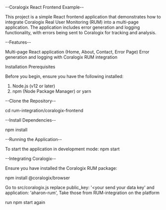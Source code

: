 --Coralogix React Frontend Example--

This project is a simple React frontend application that demonstrates how to integrate Coralogix Real User Monitoring (RUM) into a multi-page application. The application includes error generation and logging functionality, with errors being sent to Coralogix for tracking and analysis.

--Features--

Multi-page React application (Home, About, Contact, Error Page)
Error generation and logging with Coralogix RUM integration

Installation Prerequisites


Before you begin, ensure you have the following installed:
1. Node.js (v12 or later)
2. npm (Node Package Manager) or yarn

--Clone the Repository--


cd rum-integration/coralogix-frontend

--Install Dependencies--


npm install

--Running the Application--


To start the application in development mode:
npm start

--Integrating Coralogix--


Ensure you have installed the Coralogix RUM package:


npm install @coralogix/browser

Go to src/coralogix.js
replace public_key: '<your send your data key' and application: 'aharon-rum',
Take those from RUM-integration on the platform

run npm start again
